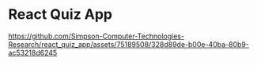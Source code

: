 # React Quiz App

https://github.com/Simpson-Computer-Technologies-Research/react_quiz_app/assets/75189508/328d89de-b00e-40ba-80b9-ac53218d6245

